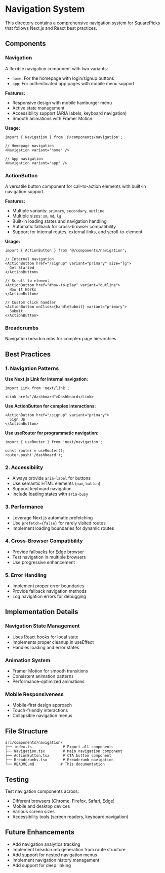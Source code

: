 # Navigation System

This directory contains a comprehensive navigation system for SquarePicks that follows Next.js and React best practices.

## Components

### Navigation
A flexible navigation component with two variants:
- `home`: For the homepage with login/signup buttons
- `app`: For authenticated app pages with mobile menu support

**Features:**
- Responsive design with mobile hamburger menu
- Active state management
- Accessibility support (ARIA labels, keyboard navigation)
- Smooth animations with Framer Motion

**Usage:**
```tsx
import { Navigation } from '@/components/navigation';

// Homepage navigation
<Navigation variant="home" />

// App navigation
<Navigation variant="app" />
```

### ActionButton
A versatile button component for call-to-action elements with built-in navigation support.

**Features:**
- Multiple variants: `primary`, `secondary`, `outline`
- Multiple sizes: `sm`, `md`, `lg`
- Built-in loading states and navigation handling
- Automatic fallback for cross-browser compatibility
- Support for internal routes, external links, and scroll-to-element

**Usage:**
```tsx
import { ActionButton } from '@/components/navigation';

// Internal navigation
<ActionButton href="/signup" variant="primary" size="lg">
  Get Started
</ActionButton>

// Scroll to element
<ActionButton href="#how-to-play" variant="outline">
  How It Works
</ActionButton>

// Custom click handler
<ActionButton onClick={handleSubmit} variant="primary">
  Submit
</ActionButton>
```

### Breadcrumbs
Navigation breadcrumbs for complex page hierarchies.

## Best Practices

### 1. Navigation Patterns

**Use Next.js Link for internal navigation:**
```tsx
import Link from 'next/link';

<Link href="/dashboard">Dashboard</Link>
```

**Use ActionButton for complex interactions:**
```tsx
<ActionButton href="/signup" variant="primary">
  Sign Up
</ActionButton>
```

**Use useRouter for programmatic navigation:**
```tsx
import { useRouter } from 'next/navigation';

const router = useRouter();
router.push('/dashboard');
```

### 2. Accessibility

- Always provide `aria-label` for buttons
- Use semantic HTML elements (`nav`, `button`)
- Support keyboard navigation
- Include loading states with `aria-busy`

### 3. Performance

- Leverage Next.js automatic prefetching
- Use `prefetch={false}` for rarely visited routes
- Implement loading boundaries for dynamic routes

### 4. Cross-Browser Compatibility

- Provide fallbacks for Edge browser
- Test navigation in multiple browsers
- Use progressive enhancement

### 5. Error Handling

- Implement proper error boundaries
- Provide fallback navigation methods
- Log navigation errors for debugging

## Implementation Details

### Navigation State Management
- Uses React hooks for local state
- Implements proper cleanup in useEffect
- Handles loading and error states

### Animation System
- Framer Motion for smooth transitions
- Consistent animation patterns
- Performance-optimized animations

### Mobile Responsiveness
- Mobile-first design approach
- Touch-friendly interactions
- Collapsible navigation menus

## File Structure

```
src/components/navigation/
├── index.ts              # Export all components
├── Navigation.tsx        # Main navigation component
├── ActionButton.tsx      # CTA button component
├── Breadcrumbs.tsx       # Breadcrumb navigation
└── README.md            # This documentation
```

## Testing

Test navigation components across:
- Different browsers (Chrome, Firefox, Safari, Edge)
- Mobile and desktop devices
- Various screen sizes
- Accessibility tools (screen readers, keyboard navigation)

## Future Enhancements

- Add navigation analytics tracking
- Implement breadcrumb generation from route structure
- Add support for nested navigation menus
- Implement navigation history management
- Add support for deep linking


